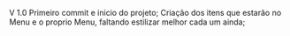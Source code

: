 V 1.0
  Primeiro commit e inicio do projeto;
  Criação dos itens que estarão no Menu e o proprio Menu, faltando estilizar melhor cada um ainda;
